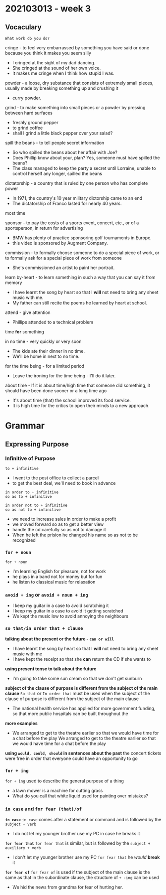 # 202103013 - week 3

## Vocaculary
```
What work do you do?
```

cringe - to feel very embarrassed by something you have said or done because you think it makes you seem silly
- I cringed at the sight of my dad dancing.
- She cringed at the sound of her own voice.
- It makes me cringe when I think how stupid I was.

powder - a loose, dry substance that consists of extremely small pieces, usually made by breaking something up and crushing it
- curry powder.

grind - to make something into small pieces or a powder by pressing between hard surfaces
- freshly ground pepper
- to grind coffee
- shall I grind a little black pepper over your salad?

spill the beans - to tell people secret information
- So who spilled the beans about her affair with Joe?
- Does Phillip know about your, plan? Yes, someone must have spilled the beans?
- The class managed to keep the party a secret until Lorraine, unable to control herself any longer, spilled the beans

dictatorship - a country that is ruled by one person who has complete power
- In 1971, the country's 10 year military dictorship came to an end
- The dictatorship of Franco lasted for nearly 40 years.

most time

sponsor -  to pay the costs of a sports event, concert, etc., or of a sportsperson, in return for advertising
- BMW has plenty of practice sponsoring golf tournaments in Europe.
- this video is sponsored by Augment Company.

commission - to formally choose someone to do a special piece of work, or to formally ask for a special piece of work from someone
- She's commissioned an artist to paint her portrait.

learn by-heart - to learn something in such a way that you can say it from memory
- I have learnt the song by heart so that I **will** not need to bring any sheet music with me.
- My father can still recite the poems he learned by heart at school.

attend -  give attention
- Phillips attended to a technical problem 

time **for** something

in no time - very quickly or very soon
- The kids ate their dinner in no time.
- We'll be home in next to no time.

for the time being - for a limited period
- Leave the ironing for the time being - I'll do it later.

about time - If it is about time/high time that someone did something, it should have been done sooner or a long time ago
- It's about time (that) the school improved its food service.
- It is high time for the critics to open their minds to a new approach.

# Grammar
## Expressing Purpose

### Infinitive of Purpose
```
to + infinitive
```

- I went to the post office to collect a parcel
- to get the best deal, we'll need to book in advance


```
in order to + infinitive
so as to + infinitive

in order not to + infinitive
so as not to + infinitive
```
- we need to increase sales in order to make a profit
- we moved forward so as to get a better view
- handle the cd carefully so as not to damage it
- When he left the prision he changed his name so as not to be recognized


### `for + noun`
```
for + noun
```
- I'm learning English for pleasure, not for work
- he plays in a band not for money but for fun
- he listen to classical music for relaxation


### `avoid + ing` or `avoid + noun + ing`
- I keep my guitar in a case to avoid scratching it
- I keep my guitar in a case to avoid it getting scratched
- We kept the music low to avoid annoying the neighbours

### `so that/in order that + clause`

**talking about the present or the future - `can or will`**
- I have learnt the song by heart so that I **will** not need to bring any sheet music with me
- I have kept the receipt so that she **can** return the CD if she wants to

**using present tense to talk about the future**
- I'm going to take some sun cream so that we don't get sunburn

**subject of the clause of purpose is different from the subject of the main clause**
`So that` or `In order that` must be used when the subject of the clause of purpose is different from the subject of the main clause
- The national health service has applied for more government funding, so that more public hospitals can be built throughout the

**more examples**
-  We arranged to get to the theatre earlier so that we would have time for a chat before the play We arranged to get to the theatre earlier so that we would have time for a chat before the play

**using `would, could, should` in sentences about the past**
the concert tickets were free in order that everyone could have an opportunity to go

### `for + ing`
`for + ing` used to describe the general purpose of a thing
- a lawn mower is a machine for cutting grass
- What do you call that white liquid used for painting over mistakes?

### `in case` and `for fear (that)/of` 

**`in case`**
`in case` comes after a statement or command and is followed by the `subject + verb`

- I do not let my younger brother use my PC in case he breaks it

**`for fear that`**
`for fear that` is similar, but is followed by the `subject + auxiliary + verb`

- I don't let my younger brother use my PC `for fear that` he _would_ **break** it

**`for fear of`**
`for fear of` is used if the subject of the main clause is the same as that in the subordinate clause, the structure of `+ -ing` can be used

- We hid the news from grandma for fear of hurting her.
